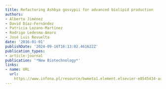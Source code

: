 ```yaml
---
title: Refactoring Ashbya gossypii for advanced biolipid production
authors:
- Alberto Jiménez
- David Díaz-Fernández
- Patricia Lozano-Martínez
- Rodrigo Ledesma-Amaro
- José Luis Revuelta
date: '2016-01-01'
publishDate: '2024-09-16T16:13:02.461622Z'
publication_types:
- article-journal
publication: '*New Biotechnology*'
links:
- name: URL
  url: 
    https://www.infona.pl/resource/bwmeta1.element.elsevier-e8545434-ac73-35ee-9d25-809e77c43ef6
---
```

